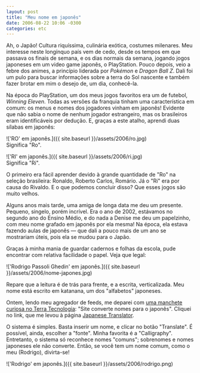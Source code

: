```yaml
---
layout: post
title: "Meu nome em japonês"
date: 2006-08-22 10:06 -0300
categories: etc
---
```

Ah, o Japão! Cultura riquíssima, culinária exótica, costumes milenares. Meu interesse neste longínquo país vem de cedo, desde os tempos em que passava os finais de semana, e os dias normais da semana, jogando jogos japoneses em um video game japonês, o PlayStation. Pouco depois, veio a febre dos animes, a princípio liderada por _Pokémon_ e _Dragon Ball Z_. Dali foi um pulo para buscar informações sobre a terra do Sol nascente e também fazer brotar em mim o desejo de, um dia, conhecê-la.

Na época do PlayStation, um dos meus jogos favoritos era um de futebol, _Winning Eleven_. Todas as versões da franquia tinham uma característica em comum: os menus e nomes dos jogadores vinham em japonês! Evidente que não sabia o nome de nenhum jogador estrangeiro, mas os brasileiros eram identificáveis por dedução. E, graças a este atalho, aprendi duas sílabas em japonês:

!['RO' em japonês.]({{ site.baseurl }}/assets/2006/ro.jpg)  
Significa "Ro".

!['RI' em japonês.]({{ site.baseurl }}/assets/2006/ri.jpg)  
Significa "Ri".

O primeiro era fácil aprender devido à grande quantidade de "Ro" na seleção brasileira: Ronaldo, Roberto Carlos, Romário. Já o "Ri" era por causa do Rivaldo. E o que podemos concluir disso? Que esses jogos são muito velhos.

Alguns anos mais tarde, uma amiga de longa data me deu um presente. Pequeno, singelo, porém incrível. Era o ano de 2002, estávamos no segundo ano do Ensino Médio, e do nada a Denise me deu um papelzinho, com meu nome grafado em japonês por ela mesma! Na época, ela estava fazendo aulas de japonês — que dali a pouco mais de um ano se mostrariam úteis, pois ela se mudou para o Japão.

Graças à minha mania de guardar cadernos e folhas da escola, pude encontrar com relativa facilidade o papel. Veja que legal:

!['Rodrigo Passoli Ghedin' em japonês.]({{ site.baseurl }}/assets/2006/nome-japones.jpg)

Repare que a leitura é de trás para frente, e a escrita, verticalizada. Meu nome está escrito em katanana, um dos "alfabetos" japoneses.

Ontem, lendo meu agregador de feeds, me deparei com [uma manchete curiosa no Terra Tecnologia](http://tecnologia.terra.com.br/interna/0,,OI1102309-EI4802,00.html): "Site converte nomes para o japonês". Cliquei no link, que me levou à página [Japanese Translator](http://www.japanesetranslator.co.uk/your-name-in-japanese/).

O sistema é simples. Basta inserir um nome, e clicar no botão "Translate". É possível, ainda, escolher a "fonte". Minha favorita é a "Calligraphy". Entretanto, o sistema só reconhece nomes "comuns"; sobrenomes e nomes japoneses ele não converte. Então, se você tem um nome comum, como o meu (Rodrigo), divirta-se!

!['Rodrigo' em japonês.]({{ site.baseurl }}/assets/2006/rodrigo.png)
